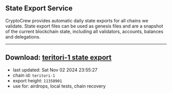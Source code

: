 ## State Export Service
CryptoCrew provides automatic daily state exports for all chains we validate. State export files can be used as genesis files and are a snapshot of the current blockchain state, including all validators, accounts, balances and delegations.

---
**Download: [teritori-1 state export](https://dl-eu2.ccvalidators.com/SERVICE/teritori/teritori-1_export_11358901.json)**
---

- last updated: Sat Nov 02 2024 23:55:27
- chain id: `teritori-1`
- export height: `11358901`
- use for: airdrops, local tests, chain recovery
